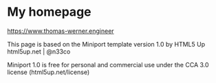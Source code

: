 # My homepage

https://www.thomas-werner.engineer

This page is based on the Miniport template version 1.0 by HTML5 Up
html5up.net | @n33co

Miniport 1.0 is free for personal and commercial use under the CCA 3.0 license (html5up.net/license)